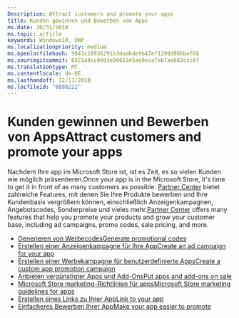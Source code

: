 ```yaml
---
Description: Attract customers and promote your apps
title: Kunden gewinnen und Bewerben von Apps
ms.date: 10/31/2018
ms.topic: article
keywords: Windows10, UWP
ms.localizationpriority: medium
ms.openlocfilehash: 9941c18936291b3dad6de9b47ef1299d986bef68
ms.sourcegitcommit: 8921a9cc0dd3e5665345ae8eca7ab7aeb83ccc6f
ms.translationtype: MT
ms.contentlocale: de-DE
ms.lasthandoff: 12/11/2018
ms.locfileid: "8886222"
---
```

# <a name="attract-customers-and-promote-your-apps"></a><span data-ttu-id="4b775-103">Kunden gewinnen und Bewerben von Apps</span><span class="sxs-lookup"><span data-stu-id="4b775-103">Attract customers and promote your apps</span></span>

<span data-ttu-id="4b775-104">Nachdem Ihre app im Microsoft Store ist, ist es Zeit, es so vielen Kunden wie möglich präsentieren.</span><span class="sxs-lookup"><span data-stu-id="4b775-104">Once your app is in the Microsoft Store, it's time to get it in front of as many customers as possible.</span></span> <span data-ttu-id="4b775-105">[Partner Center](https://partner.microsoft.com/dashboard) bietet zahlreiche Features, mit denen Sie Ihre Produkte bewerben und Ihre Kundenbasis vergrößern können, einschließlich Anzeigenkampagnen, Angebotscodes, Sonderpreise und vieles mehr.</span><span class="sxs-lookup"><span data-stu-id="4b775-105">[Partner Center](https://partner.microsoft.com/dashboard) offers many features that help you promote your products and grow your customer base, including ad campaigns, promo codes, sale pricing, and more.</span></span>

-   [<span data-ttu-id="4b775-106">Generieren von Werbecodes</span><span class="sxs-lookup"><span data-stu-id="4b775-106">Generate promotional codes</span></span>](generate-promotional-codes.md)
-   [<span data-ttu-id="4b775-107">Erstellen einer Anzeigenkampagne für Ihre App</span><span class="sxs-lookup"><span data-stu-id="4b775-107">Create an ad campaign for your app</span></span>](create-an-ad-campaign-for-your-app.md)
-   [<span data-ttu-id="4b775-108">Erstellen einer Werbekampagne für benutzerdefinierte Apps</span><span class="sxs-lookup"><span data-stu-id="4b775-108">Create a custom app promotion campaign</span></span>](create-a-custom-app-promotion-campaign.md)
-   [<span data-ttu-id="4b775-109">Anbieten vergünstigter Apps und Add-Ons</span><span class="sxs-lookup"><span data-stu-id="4b775-109">Put apps and add-ons on sale</span></span>](put-apps-and-add-ons-on-sale.md)
-   [<span data-ttu-id="4b775-110">Microsoft Store marketing-Richtlinien für apps</span><span class="sxs-lookup"><span data-stu-id="4b775-110">Microsoft Store marketing guidelines for apps</span></span>](app-marketing-guidelines.md)
-   [<span data-ttu-id="4b775-111">Erstellen eines Links zu Ihrer App</span><span class="sxs-lookup"><span data-stu-id="4b775-111">Link to your app</span></span>](link-to-your-app.md)
-   [<span data-ttu-id="4b775-112">Einfacheres Bewerben Ihrer App</span><span class="sxs-lookup"><span data-stu-id="4b775-112">Make your app easier to promote</span></span>](make-your-app-easier-to-promote.md)

 

 
